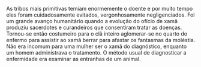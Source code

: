 ﻿As tribos mais primitivas temiam enormemente o doente e por muito tempo eles foram cuidadosamente evitados, vergonhosamente negligenciados. Foi um grande avanço humanitário quando a evolução do ofício de xamã produziu sacerdotes e curandeiros que consentiram tratar as doenças. Tornou-se então costumeiro para o clã inteiro aglomerar-se no quarto do enfermo para assistir ao xamã berrar para afastar os fantasmas da moléstia. Não era incomum para uma mulher ser o xamã do diagnóstico, enquanto um homem administrava o tratamento. O método usual de diagnosticar a enfermidade era examinar as entranhas de um animal.